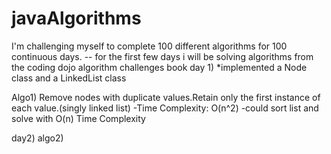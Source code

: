 # javaAlgorithms
I'm challenging myself to complete 100 different algorithms for 100 continuous days.
-- for the first few days i will be solving algorithms from the coding dojo algorithm challenges book 
day 1)
*implemented a Node class and a LinkedList class

Algo1) Remove nodes with duplicate values.Retain only the first instance of each value.(singly linked list) 
  -Time Complexity: O(n^2)
  -could sort list and solve with O(n) Time Complexity

day2)
algo2)

